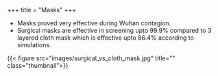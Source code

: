 +++
title = "Masks"
+++

- Masks proved very effective during Wuhan contagion.
- Surgical masks are effective in screening upto 99.9% compared to 3 layered cloth mask which is effective upto 86.4% according to simulations.

{{< figure src="images/surgical_vs_cloth_mask.jpg" title="" class="thumbnail">}}
